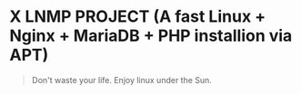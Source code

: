 # X LNMP PROJECT (A fast Linux + Nginx + MariaDB + PHP installion via APT)

> Don't waste your life. Enjoy linux under the Sun.
